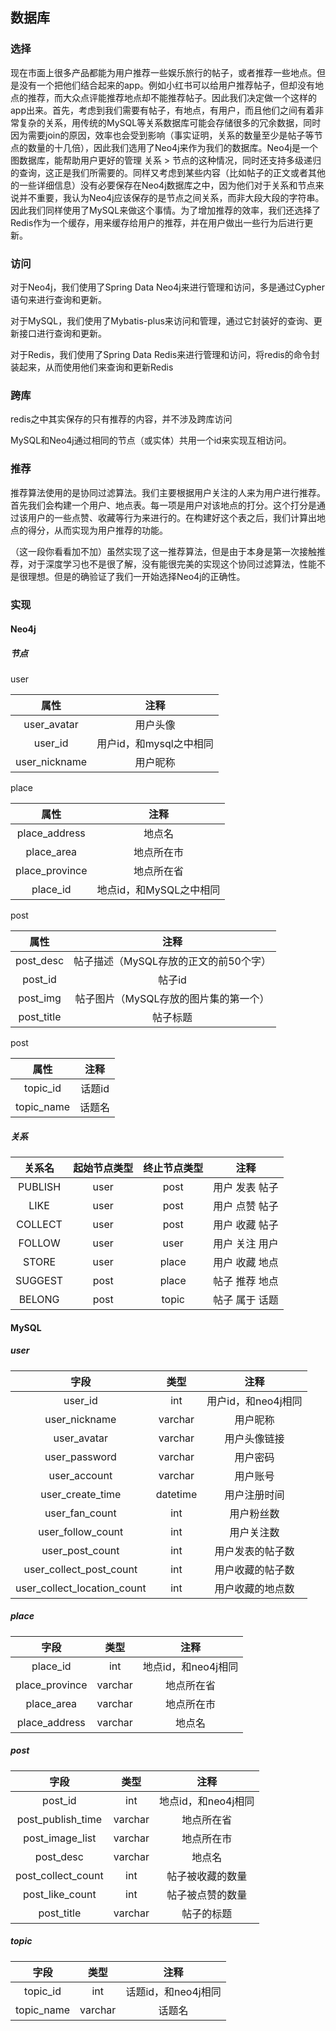 ## 数据库

### 选择

现在市面上很多产品都能为用户推荐一些娱乐旅行的帖子，或者推荐一些地点。但是没有一个把他们结合起来的app。例如小红书可以给用户推荐帖子，但却没有地点的推荐，而大众点评能推荐地点却不能推荐帖子。因此我们决定做一个这样的app出来。首先，考虑到我们需要有帖子，有地点，有用户，而且他们之间有着非常复杂的关系，用传统的MySQL等关系数据库可能会存储很多的冗余数据，同时因为需要join的原因，效率也会受到影响（事实证明，关系的数量至少是帖子等节点的数量的十几倍），因此我们选用了Neo4j来作为我们的数据库。Neo4j是一个图数据库，能帮助用户更好的管理 关系 > 节点的这种情况，同时还支持多级递归的查询，这正是我们所需要的。同样又考虑到某些内容（比如帖子的正文或者其他的一些详细信息）没有必要保存在Neo4j数据库之中，因为他们对于关系和节点来说并不重要，我认为Neo4j应该保存的是节点之间关系，而非大段大段的字符串。因此我们同样使用了MySQL来做这个事情。为了增加推荐的效率，我们还选择了Redis作为一个缓存，用来缓存给用户的推荐，并在用户做出一些行为后进行更新。

### 访问

对于Neo4j，我们使用了Spring Data Neo4j来进行管理和访问，多是通过Cypher语句来进行查询和更新。

对于MySQL，我们使用了Mybatis-plus来访问和管理，通过它封装好的查询、更新接口进行查询和更新。

对于Redis，我们使用了Spring Data Redis来进行管理和访问，将redis的命令封装起来，从而使用他们来查询和更新Redis

### 跨库

redis之中其实保存的只有推荐的内容，并不涉及跨库访问

MySQL和Neo4j通过相同的节点（或实体）共用一个id来实现互相访问。

### 推荐

推荐算法使用的是协同过滤算法。我们主要根据用户关注的人来为用户进行推荐。首先我们会构建一个用户、地点表。每一项是用户对该地点的打分。这个打分是通过该用户的一些点赞、收藏等行为来进行的。在构建好这个表之后，我们计算出地点的得分，从而实现为用户推荐的功能。

（这一段你看看加不加）虽然实现了这一推荐算法，但是由于本身是第一次接触推荐，对于深度学习也不是很了解，没有能很完美的实现这个协同过滤算法，性能不是很理想。但是的确验证了我们一开始选择Neo4j的正确性。

### 实现

#### Neo4j

##### 节点

user

|     属性      |          注释           |
| :-----------: | :---------------------: |
|  user_avatar  |        用户头像         |
|    user_id    | 用户id，和mysql之中相同 |
| user_nickname |        用户昵称         |

place

|      属性      |          注释           |
| :------------: | :---------------------: |
| place_address  |         地点名          |
|   place_area   |       地点所在市        |
| place_province |       地点所在省        |
|    place_id    | 地点id，和MySQL之中相同 |

post

|    属性    |                 注释                  |
| :--------: | :-----------------------------------: |
| post_desc  | 帖子描述（MySQL存放的正文的前50个字） |
|  post_id   |                帖子id                 |
|  post_img  | 帖子图片（MySQL存放的图片集的第一个） |
| post_title |               帖子标题                |

post

|    属性    |  注释  |
| :--------: | :----: |
|  topic_id  | 话题id |
| topic_name | 话题名 |

##### 关系

| 关系名  | 起始节点类型 | 终止节点类型 |      注释      |
| :-----: | :----------: | :----------: | :------------: |
| PUBLISH |     user     |     post     | 用户 发表 帖子 |
|  LIKE   |     user     |     post     | 用户 点赞 帖子 |
| COLLECT |     user     |     post     | 用户 收藏 帖子 |
| FOLLOW  |     user     |     user     | 用户 关注 用户 |
|  STORE  |     user     |    place     | 用户 收藏 地点 |
| SUGGEST |     post     |    place     | 帖子 推荐 地点 |
| BELONG  |     post     |    topic     | 帖子 属于 话题 |

#### MySQL

##### user

|            字段             |   类型   |        注释         |
| :-------------------------: | :------: | :-----------------: |
|           user_id           |   int    | 用户id，和neo4j相同 |
|        user_nickname        | varchar  |      用户昵称       |
|         user_avatar         | varchar  |    用户头像链接     |
|        user_password        | varchar  |      用户密码       |
|        user_account         | varchar  |      用户账号       |
|      user_create_time       | datetime |    用户注册时间     |
|       user_fan_count        |   int    |     用户粉丝数      |
|      user_follow_count      |   int    |     用户关注数      |
|       user_post_count       |   int    |  用户发表的帖子数   |
|   user_collect_post_count   |   int    |  用户收藏的帖子数   |
| user_collect_location_count |   int    |  用户收藏的地点数   |

##### place

|      字段      |  类型   |        注释         |
| :------------: | :-----: | :-----------------: |
|    place_id    |   int   | 地点id，和neo4j相同 |
| place_province | varchar |     地点所在省      |
|   place_area   | varchar |     地点所在市      |
| place_address  | varchar |       地点名        |

##### post

|        字段        |  类型   |        注释         |
| :----------------: | :-----: | :-----------------: |
|      post_id       |   int   | 地点id，和neo4j相同 |
| post_publish_time  | varchar |     地点所在省      |
|  post_image_list   | varchar |     地点所在市      |
|     post_desc      | varchar |       地点名        |
| post_collect_count |   int   |  帖子被收藏的数量   |
|  post_like_count   |   int   |  帖子被点赞的数量   |
|     post_title     | varchar |     帖子的标题      |

##### topic

|    字段    |  类型   |        注释         |
| :--------: | :-----: | :-----------------: |
|  topic_id  |   int   | 话题id，和neo4j相同 |
| topic_name | varchar |       话题名        |

##### 

